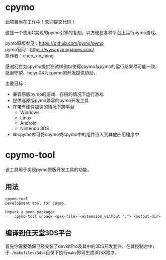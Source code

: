# cpymo

此项目尚在工作中！欢迎提交代码！

这是一个使用C实现的pymo引擎的复刻，以方便在各种平台上运行pymo游戏。

pymo原版参见：https://github.com/pymo/pymo    
pymo官网：https://www.pymogames.com/    
原作者：chen_xin_ming    

感谢幻世为cpymo提供测试样例以使得cpymo与pymo的运行结果尽可能一致。    
感谢守望、heiyu04为cpymo的开发提供协助。

主要目标：

* 兼容原版pymo的游戏、存档的情况下运行游戏
* 提供与原版pymo兼容的pymo开发工具
* 在带有硬件加速的情况下跨平台
    - Windows
    - Linux
    - Android
    - Nintendo 3DS
* libcpymo库可将cpymo或cpymo中的组件嵌入到其他应用程序中

# cpymo-tool

该工具用于实现pymo原版开发工具的功能。

## 用法

```
cpymo-tool
Development tool for cpymo.

Unpack a pymo package:
    cpymo-tool unpack <pak-file> <extension_without "."> <output-dir>
```

## 编译到任天堂3DS平台

首先你需要确保已经安装了devkitPro及其中的3DS开发套件，在其控制台中，于`./makefiles/3ds/`目录下执行`make`即可生成3DSX程序。


